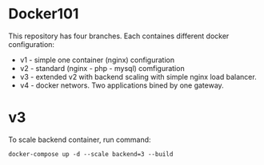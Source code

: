 # Docker101
This repository has four branches. Each containes different docker configuration: 
* v1 - simple one container (nginx) configuration
* v2 - standard (nginx - php - mysql) comfiguration
* v3 - extended v2 with backend scaling with simple nginx load balancer.
* v4 - docker networs. Two applications bined by one gateway.



# v3
To scale backend container, run command:

    docker-compose up -d --scale backend=3 --build
